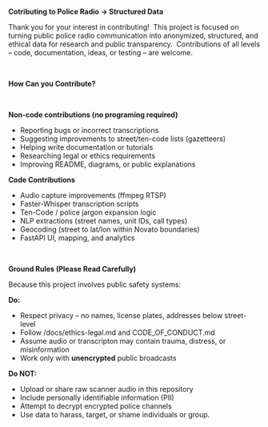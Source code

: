 **Cotributing to Police Radio -> Structured Data**

Thank you for your interest in contributing!  This project is focused on turning public police radio communication into anonymized, structured, and ethical data for research and public transparency.  Contributions of all levels – code, documentation, ideas, or testing – are welcome.

<br>

**How Can you Contribute?**

<br>


**Non-code contributions (no programing required)**
- Reporting bugs or incorrect transcriptions
- Suggesting improvements to street/ten-code lists (gazetteers)
- Helping write documentation or tutorials
- Researching legal or ethics requirements
- Improving README, diagrams, or public explanations

**Code Contributions**
- Audio capture improvements (ffmpeg RTSP)
- Faster-Whisper transcription scripts
- Ten-Code / police jargon expansion logic
- NLP extractions (street names, unit IDs, call types)
- Geocoding (street to lat/lon within Novato boundaries)
- FastAPI UI, mapping, and analytics

<br>

**Ground Rules (Please Read Carefully)**

Because this project involves public safety systems:

**Do:**

- Respect privacy – no names, license plates, addresses below street-level
- Follow /docs/ethics-legal.md and CODE\_OF\_CONDUCT.md
- Assume audio or transcripton may contain trauma, distress, or misinformation
- Work only with **unencrypted** public broadcasts

**Do NOT:**
- Upload or share raw scanner audio in this repository
- Include personally identifiable information (PII)
- Attempt to decrypt encrypted police channels
- Use data to harass, target, or shame individuals or group.
